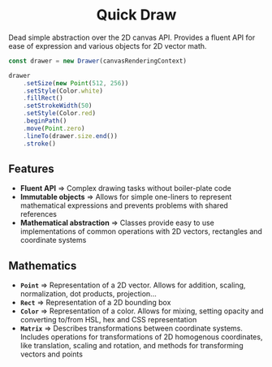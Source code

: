 <h1 align=center>Quick Draw</h1>

Dead simple abstraction over the 2D canvas API. Provides a fluent API for ease of expression and various objects for 2D vector math.

```ts
const drawer = new Drawer(canvasRenderingContext)

drawer
    .setSize(new Point(512, 256))
    .setStyle(Color.white)
    .fillRect()
    .setStrokeWidth(50)
    .setStyle(Color.red)
    .beginPath()
    .move(Point.zero)
    .lineTo(drawer.size.end())
    .stroke()
```

## Features

  - **Fluent API** ⇒ Complex drawing tasks without boiler-plate code
  - **Immutable objects** ⇒ Allows for simple one-liners to represent mathematical expressions and prevents problems with shared references
  - **Mathematical abstraction** ⇒ Classes provide easy to use implementations of common operations with 2D vectors, rectangles and coordinate systems

## Mathematics

  - **`Point`** ⇒ Representation of a 2D vector. Allows for addition, scaling, normalization, dot products, projection...
  - **`Rect`** ⇒ Representation of a 2D bounding box
  - **`Color`** ⇒ Representation of a color. Allows for mixing, setting opacity and converting to/from HSL, hex and CSS representation
  - **`Matrix`** ⇒ Describes transformations between coordinate systems. Includes operations for transformations of 2D homogenous coordinates, like translation, scaling and rotation, and methods for transforming vectors and points


